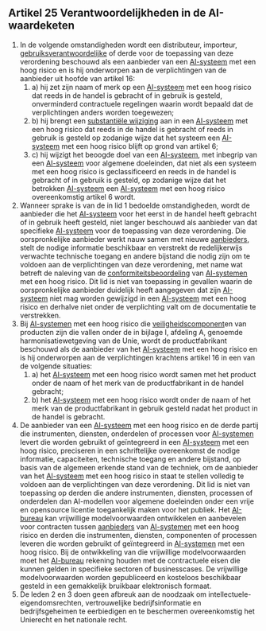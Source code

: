 ## Artikel 25 Verantwoordelijkheden in de AI-waardeketen

1. In de volgende omstandigheden wordt een distributeur, importeur, [gebruiksverantwoordelijke](a3.md#^gebruiksverantwoordelijke) of derde voor de toepassing van deze verordening beschouwd als een aanbieder van een [AI-systeem](a3.md#^ai-systeem) met een hoog risico en is hij onderworpen aan de verplichtingen van de aanbieder uit hoofde van artikel 16:
   1. a) hij zet zijn naam of merk op een [AI-systeem](a3.md#^ai-systeem) met een hoog risico dat reeds in de handel is gebracht of in gebruik is gesteld, onverminderd contractuele regelingen waarin wordt bepaald dat de verplichtingen anders worden toegewezen;
   2. b) hij brengt een [substantiële wijziging](a3.md#^wijz) aan in een [AI-systeem](a3.md#^ai-systeem) met een hoog risico dat reeds in de handel is gebracht of reeds in gebruik is gesteld op zodanige wijze dat het systeem een [AI-systeem](a3.md#^ai-systeem) met een hoog risico blijft op grond van artikel 6;
   3. c) hij wijzigt het beoogde doel van een [AI-systeem](a3.md#^ai-systeem), met inbegrip van een [AI-systeem](a3.md#^ai-systeem) voor algemene doeleinden, dat niet als een systeem met een hoog risico is geclassificeerd en reeds in de handel is gebracht of in gebruik is gesteld, op zodanige wijze dat het betrokken [AI-systeem](a3.md#^ai-systeem) een [AI-systeem](a3.md#^ai-systeem) met een hoog risico overeenkomstig artikel 6 wordt.
2. Wanneer sprake is van de in lid 1 bedoelde omstandigheden, wordt de aanbieder die het [AI-systeem](a3.md#^ai-systeem) voor het eerst in de handel heeft gebracht of in gebruik heeft gesteld, niet langer beschouwd als aanbieder van dat specifieke [AI-systeem](a3.md#^ai-systeem) voor de toepassing van deze verordening. Die oorspronkelijke aanbieder werkt nauw samen met nieuwe [aanbieders](a3.md#^aanbieder), stelt de nodige informatie beschikbaar en verstrekt de redelijkerwijs verwachte technische toegang en andere bijstand die nodig zijn om te voldoen aan de verplichtingen van deze verordening, met name wat betreft de naleving van de [conformiteitsbeoordeling](a3.md#^conformiteitsbeoordeling) van [AI-systemen](a3.md#^ai-systeem) met een hoog risico. Dit lid is niet van toepassing in gevallen waarin de oorspronkelijke aanbieder duidelijk heeft aangegeven dat zijn [AI-systeem](a3.md#^ai-systeem) niet mag worden gewijzigd in een [AI-systeem](a3.md#^ai-systeem) met een hoog risico en derhalve niet onder de verplichting valt om de documentatie te verstrekken.
3. Bij [AI-systemen](a3.md#^ai-systeem) met een hoog risico die [veiligheidscomponent](a3.md#^veiligheidscomponent)en van producten zijn die vallen onder de in bijlage I, afdeling A, genoemde harmonisatiewetgeving van de Unie, wordt de productfabrikant beschouwd als de aanbieder van het [AI-systeem](a3.md#^ai-systeem) met een hoog risico en is hij onderworpen aan de verplichtingen krachtens artikel 16 in een van de volgende situaties:
   1. a) het [AI-systeem](a3.md#^ai-systeem) met een hoog risico wordt samen met het product onder de naam of het merk van de productfabrikant in de handel gebracht;
   2. b) het [AI-systeem](a3.md#^ai-systeem) met een hoog risico wordt onder de naam of het merk van de productfabrikant in gebruik gesteld nadat het product in de handel is gebracht.
4. De aanbieder van een [AI-systeem](a3.md#^ai-systeem) met een hoog risico en de derde partij die instrumenten, diensten, onderdelen of processen voor [AI-systemen](a3.md#^ai-systeem) levert die worden gebruikt of geïntegreerd in een [AI-systeem](a3.md#^ai-systeem) met een hoog risico, preciseren in een schriftelijke overeenkomst de nodige informatie, capaciteiten, technische toegang en andere bijstand, op basis van de algemeen erkende stand van de techniek, om de aanbieder van het [AI-systeem](a3.md#^ai-systeem) met een hoog risico in staat te stellen volledig te voldoen aan de verplichtingen van deze verordening. Dit lid is niet van toepassing op derden die andere instrumenten, diensten, processen of onderdelen dan AI-modellen voor algemene doeleinden onder een vrije en opensource licentie toegankelijk maken voor het publiek.
   Het [AI-bureau](a3.md#^aibur) kan vrijwillige modelvoorwaarden ontwikkelen en aanbevelen voor contracten tussen [aanbieders](a3.md#^aanbieder) van [AI-systemen](a3.md#^ai-systeem) met een hoog risico en derden die instrumenten, diensten, componenten of processen leveren die worden gebruikt of geïntegreerd in [AI-systemen](a3.md#^ai-systeem) met een hoog risico. Bij de ontwikkeling van die vrijwillige modelvoorwaarden moet het [AI-bureau](a3.md#^aibur) rekening houden met de contractuele eisen die kunnen gelden in specifieke sectoren of businesscases. De vrijwillige modelvoorwaarden worden gepubliceerd en kosteloos beschikbaar gesteld in een gemakkelijk bruikbaar elektronisch formaat.
5. De leden 2 en 3 doen geen afbreuk aan de noodzaak om intellectuele-eigendomsrechten, vertrouwelijke bedrijfsinformatie en bedrijfsgeheimen te eerbiedigen en te beschermen overeenkomstig het Unierecht en het nationale recht.

